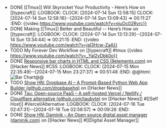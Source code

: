 - DONE [[Tmux]] Will Skyrocket Your Productivity - Here’s How on [[typecraft]]
  :LOGBOOK:
  CLOCK: [2024-07-14 Sun 12:58:15]
  CLOCK: [2024-07-14 Sun 12:58:16]--[2024-07-14 Sun 13:09:43] =>  00:11:27
  :END:
  {{video https://www.youtube.com/watch?v=niuOc02Rvrc}}
- DONE Making [[Tmux]] Better and Beautiful -- Here’s How on [[typecraft]]
  :LOGBOOK:
  CLOCK: [2024-07-14 Sun 13:13:29]--[2024-07-14 Sun 13:34:44] =>  00:21:15
  :END:
  {{video https://www.youtube.com/watch?v=jaI3Hcw-ZaA}}
- TODO My Forever Dev Workflow on [[typecraft]] #tmux 
  {{video https://www.youtube.com/watch?v=_YaI2vDbk0o}}
- DONE [Responsive bar charts in HTML and CSS (9elements.com)](https://news.ycombinator.com/item?id=40949021) on [[Hacker News]] #CSS 
  :LOGBOOK:
  CLOCK: [2024-07-15 Mon 22:35:49]--[2024-07-15 Mon 23:27:37] =>  00:51:48
  :END:
  @@html: <img src="https://9elements.com/images/ctfl/2EJKOBU5gXVUnvnrFiaDem-1216x526-1216w-fill-center.avif" alt="Bar Chart" class="article-cover" />@@
- TODO [Show HN: Dropbase AI – A Prompt-Based Python Web App Builder (github.com/dropbasehq)](https://news.ycombinator.com/item?id=40947415) on [[Hacker News]]
- DONE [Tau: Open-source PaaS – A self-hosted Vercel / Netlify / Cloudflare alternative (github.com/taubyte)](https://news.ycombinator.com/item?id=40946033) on [[Hacker News]] #[[Self Host]] #Vercel/Alternative
  :LOGBOOK:
  CLOCK: [2024-07-16 Tue 02:47:31]--[2024-07-16 Tue 02:56:57] =>  00:09:26
  :END:
- DONE [Show HN: Daminik – An Open source digital asset manager (daminik.com)](https://news.ycombinator.com/item?id=40943904) on [[Hacker News]] #[[Digital Asset Manager]]